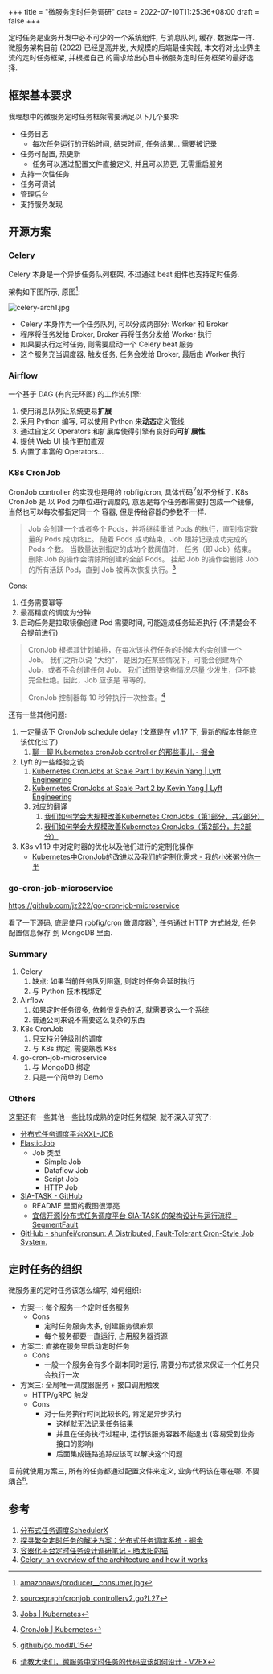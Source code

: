 +++
title = "微服务定时任务调研"
date = 2022-07-10T11:25:36+08:00
draft = false
+++

定时任务是业务开发中必不可少的一个系统组件, 与消息队列, 缓存, 数据库一样. 微服务架构目前
(2022) 已经是高并发, 大规模的后端最佳实践, 本文将对比业界主流的定时任务框架, 并根据自己
的需求给出心目中微服务定时任务框架的最好选择.

## 框架基本要求

我理想中的微服务定时任务框架需要满足以下几个要求:

- 任务日志
  - 每次任务运行的开始时间, 结束时间, 任务结果... 需要被记录
- 任务可配置, 热更新
  - 任务可以通过配置文件直接定义, 并且可以热更, 无需重启服务
- 支持一次性任务
- 任务可调试
- 管理后台
- 支持服务发现

## 开源方案

### Celery

Celery 本身是一个异步任务队列框架, 不过通过 beat 组件也支持定时任务.

架构如下图所示, 原图[^1]:

![celery-arch1.jpg](https://s2.loli.net/2022/01/30/AW2YfNM1GnevTot.jpg)

- Celery 本身作为一个任务队列, 可以分成两部分: Worker 和 Broker
- 程序将任务发给 Broker, Broker 再将任务分发给 Worker 执行
- 如果要执行定时任务, 则需要启动一个 Celery beat 服务
- 这个服务充当调度器, 触发任务, 任务会发给 Broker, 最后由 Worker 执行

### Airflow

一个基于 DAG (有向无环图) 的工作流引擎:

1. 使用消息队列让系统更易**扩展**
2. 采用 Python 编写, 可以使用 Python 来**动态**定义管线
3. 通过自定义 Operators 和扩展库使得引擎有良好的**可扩展性**
4. 提供 Web UI 操作更加直观
5. 内置了丰富的 Operators...

### K8s CronJob

CronJob controller 的实现也是用的 [robfig/cron], 具体代码[^15]就不分析了. K8s CronJob 是
以 Pod 为单位进行调度的, 意思是每个任务都需要打包成一个镜像, 当然也可以每次都指定同一个
容器, 但是传给容器的参数不一样.

> Job 会创建一个或者多个 Pods，并将继续重试 Pods 的执行，直到指定数量的 Pods 成功终止。
> 随着 Pods 成功结束，Job 跟踪记录成功完成的 Pods 个数。 当数量达到指定的成功个数阈值时，
> 任务（即 Job）结束。 删除 Job 的操作会清除所创建的全部 Pods。 挂起 Job 的操作会删除
> Job 的所有活跃 Pod，直到 Job 被再次恢复执行。[^17]

Cons:

1. 任务需要幂等
2. 最高精度的调度为分钟
3. 启动任务是拉取镜像创建 Pod 需要时间, 可能造成任务延迟执行 (不清楚会不会提前进行)

> CronJob 根据其计划编排，在每次该执行任务的时候大约会创建一个 Job。 我们之所以说 "大约"，
> 是因为在某些情况下，可能会创建两个 Job，或者不会创建任何 Job。 我们试图使这些情况尽量
> 少发生，但不能完全杜绝。因此，Job 应该是 幂等的。
>
> CronJob 控制器每 10 秒钟执行一次检查。[^16]

还有一些其他问题:

1. 一定量级下 CronJob schedule delay (文章是在 v1.17 下, 最新的版本性能应该优化过了)
   1. [聊一聊 Kubernetes cronJob controller 的那些事儿 - 掘金](https://juejin.cn/post/6844904020973191182)
2. Lyft 的一些经验之谈
   1. [Kubernetes CronJobs at Scale Part 1 by Kevin Yang | Lyft Engineering](https://eng.lyft.com/improving-kubernetes-cronjobs-at-scale-part-1-cf1479df98d4)
   2. [Kubernetes CronJobs at Scale Part 2 by Kevin Yang | Lyft Engineering](https://eng.lyft.com/how-we-learned-to-improve-kubernetes-cronjobs-at-scale-part-2-of-2-dad0c973ffca)
   3. 对应的翻译
      1. [我们如何学会大规模改善Kubernetes CronJobs（第1部分，共2部分）](https://mp.weixin.qq.com/s?src=11&timestamp=1657377576&ver=3910&signature=bCpp3MNAlV*HJZGR*0A7J1OtYU9siqlSLrm9zh2cOY8ZVOEVuKZSUFQHNyWh9qeu-JSCGLNiD1LggWQF2oFP6CB*8qeCTJozyaDQjnMmhRt37Bi6XJjmofKUFgkPapHa&new=1)
      2. [我们如何学会大规模改善Kubernetes CronJobs（第2部分，共2部分）](https://zhuanlan.zhihu.com/p/305040921)
3. K8s v1.19 中对定时器的优化以及他们进行的定制化操作
   - [Kubernetes中CronJob的改进以及我们的定制化需求 - 我的小米粥分你一半](https://corvo.myseu.cn/2022/02/27/2022-02-27-Kubernetes%E4%B8%ADCronJob%E7%9A%84%E6%94%B9%E8%BF%9B%E4%BB%A5%E5%8F%8A%E6%88%91%E4%BB%AC%E7%9A%84%E5%AE%9A%E5%88%B6%E5%8C%96%E9%9C%80%E6%B1%82/)

### go-cron-job-microservice

https://github.com/jz222/go-cron-job-microservice

看了一下源码, 底层使用 [robfig/cron] 做调度器[^2], 任务通过 HTTP 方式触发, 任务配置信息保存
到 MongoDB 里面.

### Summary

1. Celery
   1. 缺点: 如果当前任务队列阻塞, 则定时任务会延时执行
   2. 与 Python 技术栈绑定
2. Airflow
   1. 如果定时任务很多, 依赖很复杂的话, 就需要这么一个系统
   2. 普通公司来说不需要这么复杂的东西
3. K8s CronJob
   1. 只支持分钟级别的调度
   2. 与 K8s 绑定, 需要熟悉 K8s
4. go-cron-job-microservice
   1. 与 MongoDB 绑定
   2. 只是一个简单的 Demo

### Others

这里还有一些其他一些比较成熟的定时任务框架, 就不深入研究了:

- [分布式任务调度平台XXL-JOB](https://www.xuxueli.com/xxl-job/)
- [ElasticJob](https://shardingsphere.apache.org/elasticjob/current/cn/overview/)
  - Job 类型
    - Simple Job
    - Dataflow Job
    - Script Job
    - HTTP Job
- [SIA-TASK - GitHub](https://github.com/siaorg/sia-task)
  - README 里面的截图很漂亮
  - [宜信开源|分布式任务调度平台 SIA-TASK 的架构设计与运行流程 - SegmentFault](https://segmentfault.com/a/1190000019382088)
- [GitHub - shunfei/cronsun: A Distributed, Fault-Tolerant Cron-Style Job System.](https://github.com/shunfei/cronsun)

## 定时任务的组织

微服务里的定时任务该怎么编写, 如何组织:

- 方案一: 每个服务一个定时任务服务
  - Cons
    - 定时任务服务太多, 创建服务很麻烦
    - 每个服务都要一直运行, 占用服务器资源
- 方案二: 直接在服务里启动定时任务
  - Cons
    - 一般一个服务会有多个副本同时运行, 需要分布式锁来保证一个任务只会执行一次
- 方案三: 全局唯一调度器服务 + 接口调用触发
  - HTTP/gRPC 触发
  - Cons
    - 对于任务执行时间比较长的, 肯定是异步执行
      - 这样就无法记录任务结果
      - 并且在任务执行过程中, 运行该服务容器不能退出 (容易受到业务接口的影响)
      - 后面集成链路追踪应该可以解决这个问题

目前就使用方案三, 所有的任务都通过配置文件来定义, 业务代码该在哪在哪, 不要耦合[^13].

## 参考

1. [分布式任务调度SchedulerX](https://cn.aliyun.com/aliware/schedulerx)
2. [探寻繁杂定时任务的解决方案：分布式任务调度系统 - 掘金](https://juejin.cn/post/6844904142473789448)
3. [容器化平台定时任务设计调研笔记 - 晒太阳的猫](https://zhengyinyong.com/post/cronjob-in-container-platform/)
4. [Celery: an overview of the architecture and how it works](https://www.vinta.com.br/blog/2017/celery-overview-archtecture-and-how-it-works/)

[robfig/cron]: https://github.com/robfig/cron

[^1]: [amazonaws/producer\_\_consumer.jpg](https://vinta-cms.s3.amazonaws.com/media/filer_public/e4/73/e473005f-2190-40bd-86a5-cb0b9f60a810/producer__consumer.jpg)
[^2]: [github/go.mod#L15](https://github.com/jz222/go-cron-job-microservice/blob/4c335b237c5cf5633367ddb73de496f40db4873c/go.mod#L15)
[^13]: [请教大佬们，微服务中定时任务的代码应该如何设计 - V2EX](https://v2ex.com/t/802400)
[^15]: [sourcegraph/cronjob_controllerv2.go?L27](https://sourcegraph.com/github.com/kubernetes/kubernetes@v1.23.3/-/blob/pkg/controller/cronjob/cronjob_controllerv2.go?L27)
[^16]: [CronJob | Kubernetes](https://kubernetes.io/zh/docs/concepts/workloads/controllers/cron-jobs/)
[^17]: [Jobs | Kubernetes](https://kubernetes.io/zh/docs/concepts/workloads/controllers/job/)
